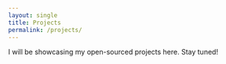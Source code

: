 ```yaml
---
layout: single
title: Projects
permalink: /projects/
---
```


I will be showcasing my open-sourced projects here. Stay tuned!
